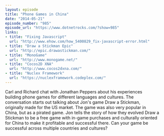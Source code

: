 ```yaml
---
layout: episode
title: "Phone Games in China"
date: "2014-05-21"
episode_number: "985"
episode_url: "https://www.dotnetrocks.com/?show=985"
links:
- title: "Fixing Javascript"
  url: "http://www.ehow.com/how_5400829_fix-javascript-error.html"
- title: "Draw a Stickman Epic"
  url: "http://epic.drawastickman.com/"
- title: "MonoGame"
  url: "http://www.monogame.net/"
- title: "Cocos2D XNA"
  url: "http://www.cocos2dxna.com/"
- title: "Nuclex Framework"
  url: "https://nuclexframework.codeplex.com/"
---
```


Carl and Richard chat with Jonathan Peppers about his experiences building phone games for different languages and cultures. The conversation starts out talking about Jon's game Draw a Stickman, originally made for the US market. The game was also very popular in China, but as a pirated game. Jon tells the story of how they evolved Draw a Stickman to be a free game with in-game purchases and culturally oriented for China to make it profitable and successful there. Can your game be successful across multiple countries and cultures?
